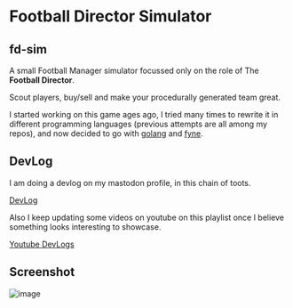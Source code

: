 # Football Director Simulator
## fd-sim
A small Football Manager simulator focussed only on the role of The **Football Director**.

Scout players, buy/sell and make your procedurally generated team great.

I started working on this game ages ago, I tried many times to rewrite it in different programming languages (previous attempts are all among my repos), and now decided to go with [golang](https://go.dev) and [fyne](https://fyne.io).

## DevLog
I am doing a devlog on my mastodon profile, in this chain of toots.

[DevLog](https://mastodon.gamedev.place/@vikkio/110543301261802988)

Also I keep updating some videos on youtube on this playlist once I believe something looks interesting to showcase.

[Youtube DevLogs](https://www.youtube.com/watch?v=HIdPebJoyY4&list=PLopL-xN0qRWLs4k5AphgANHfbpcNvYT6d)

## Screenshot
![image](https://github.com/vikkio88/fd-sim/assets/248805/83af0aa2-7682-4ce9-ba52-a50cf1f85822)


